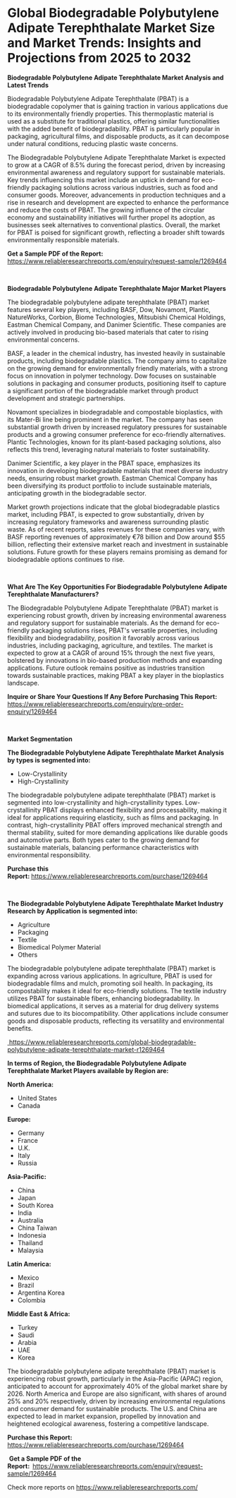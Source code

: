 <p><h1>Global Biodegradable Polybutylene Adipate Terephthalate Market Size and Market Trends: Insights and Projections from 2025 to 2032</h1></p><p><strong>Biodegradable Polybutylene Adipate Terephthalate Market Analysis and Latest Trends</strong></p>
<p><p>Biodegradable Polybutylene Adipate Terephthalate (PBAT) is a biodegradable copolymer that is gaining traction in various applications due to its environmentally friendly properties. This thermoplastic material is used as a substitute for traditional plastics, offering similar functionalities with the added benefit of biodegradability. PBAT is particularly popular in packaging, agricultural films, and disposable products, as it can decompose under natural conditions, reducing plastic waste concerns.</p><p>The Biodegradable Polybutylene Adipate Terephthalate Market is expected to grow at a CAGR of 8.5% during the forecast period, driven by increasing environmental awareness and regulatory support for sustainable materials. Key trends influencing this market include an uptick in demand for eco-friendly packaging solutions across various industries, such as food and consumer goods. Moreover, advancements in production techniques and a rise in research and development are expected to enhance the performance and reduce the costs of PBAT. The growing influence of the circular economy and sustainability initiatives will further propel its adoption, as businesses seek alternatives to conventional plastics. Overall, the market for PBAT is poised for significant growth, reflecting a broader shift towards environmentally responsible materials.</p></p>
<p><strong>Get a Sample PDF of the Report:&nbsp;</strong> <a href="https://www.reliableresearchreports.com/enquiry/request-sample/1269464?utm_campaign=2487&utm_medium=2&utm_source=Github&utm_content=ia&utm_term=24032025&utm_id=biodegradable-polybutylene-adipate-terephthalate">https://www.reliableresearchreports.com/enquiry/request-sample/1269464</a></p>
<p>&nbsp;</p>
<p><strong>Biodegradable Polybutylene Adipate Terephthalate Major Market Players</strong></p>
<p><p>The biodegradable polybutylene adipate terephthalate (PBAT) market features several key players, including BASF, Dow, Novamont, Plantic, NatureWorks, Corbion, Biome Technologies, Mitsubishi Chemical Holdings, Eastman Chemical Company, and Danimer Scientific. These companies are actively involved in producing bio-based materials that cater to rising environmental concerns.</p><p>BASF, a leader in the chemical industry, has invested heavily in sustainable products, including biodegradable plastics. The company aims to capitalize on the growing demand for environmentally friendly materials, with a strong focus on innovation in polymer technology. Dow focuses on sustainable solutions in packaging and consumer products, positioning itself to capture a significant portion of the biodegradable market through product development and strategic partnerships.</p><p>Novamont specializes in biodegradable and compostable bioplastics, with its Mater-Bi line being prominent in the market. The company has seen substantial growth driven by increased regulatory pressures for sustainable products and a growing consumer preference for eco-friendly alternatives. Plantic Technologies, known for its plant-based packaging solutions, also reflects this trend, leveraging natural materials to foster sustainability.</p><p>Danimer Scientific, a key player in the PBAT space, emphasizes its innovation in developing biodegradable materials that meet diverse industry needs, ensuring robust market growth. Eastman Chemical Company has been diversifying its product portfolio to include sustainable materials, anticipating growth in the biodegradable sector.</p><p>Market growth projections indicate that the global biodegradable plastics market, including PBAT, is expected to grow substantially, driven by increasing regulatory frameworks and awareness surrounding plastic waste. As of recent reports, sales revenues for these companies vary, with BASF reporting revenues of approximately €78 billion and Dow around $55 billion, reflecting their extensive market reach and investment in sustainable solutions. Future growth for these players remains promising as demand for biodegradable options continues to rise.</p></p>
<p>&nbsp;</p>
<p><strong>What Are The Key Opportunities For Biodegradable Polybutylene Adipate Terephthalate Manufacturers?</strong></p>
<p><p>The Biodegradable Polybutylene Adipate Terephthalate (PBAT) market is experiencing robust growth, driven by increasing environmental awareness and regulatory support for sustainable materials. As the demand for eco-friendly packaging solutions rises, PBAT's versatile properties, including flexibility and biodegradability, position it favorably across various industries, including packaging, agriculture, and textiles. The market is expected to grow at a CAGR of around 15% through the next five years, bolstered by innovations in bio-based production methods and expanding applications. Future outlook remains positive as industries transition towards sustainable practices, making PBAT a key player in the bioplastics landscape.</p></p>
<p><strong>Inquire or Share Your Questions If Any Before Purchasing This Report:</strong> <a href="https://www.reliableresearchreports.com/enquiry/pre-order-enquiry/1269464?utm_campaign=2487&utm_medium=2&utm_source=Github&utm_content=ia&utm_term=24032025&utm_id=biodegradable-polybutylene-adipate-terephthalate">https://www.reliableresearchreports.com/enquiry/pre-order-enquiry/1269464</a></p>
<p>&nbsp;</p>
<p><strong>Market Segmentation</strong></p>
<p><strong>The Biodegradable Polybutylene Adipate Terephthalate Market Analysis by types is segmented into:</strong></p>
<p><ul><li>Low-Crystallinity</li><li>High-Crystallinity</li></ul></p>
<p><p>The biodegradable polybutylene adipate terephthalate (PBAT) market is segmented into low-crystallinity and high-crystallinity types. Low-crystallinity PBAT displays enhanced flexibility and processability, making it ideal for applications requiring elasticity, such as films and packaging. In contrast, high-crystallinity PBAT offers improved mechanical strength and thermal stability, suited for more demanding applications like durable goods and automotive parts. Both types cater to the growing demand for sustainable materials, balancing performance characteristics with environmental responsibility.</p></p>
<p><strong>Purchase this Report:&nbsp;</strong><a href="https://www.reliableresearchreports.com/purchase/1269464?utm_campaign=2487&utm_medium=2&utm_source=Github&utm_content=ia&utm_term=24032025&utm_id=biodegradable-polybutylene-adipate-terephthalate">https://www.reliableresearchreports.com/purchase/1269464</a></p>
<p>&nbsp;</p>
<p><strong>The Biodegradable Polybutylene Adipate Terephthalate Market Industry Research by Application is segmented into:</strong></p>
<p><ul><li>Agriculture</li><li>Packaging</li><li>Textile</li><li>Biomedical Polymer Material</li><li>Others</li></ul></p>
<p><p>The biodegradable polybutylene adipate terephthalate (PBAT) market is expanding across various applications. In agriculture, PBAT is used for biodegradable films and mulch, promoting soil health. In packaging, its compostability makes it ideal for eco-friendly solutions. The textile industry utilizes PBAT for sustainable fibers, enhancing biodegradability. In biomedical applications, it serves as a material for drug delivery systems and sutures due to its biocompatibility. Other applications include consumer goods and disposable products, reflecting its versatility and environmental benefits.</p></p>
<p><a href="https://www.reliableresearchreports.com/global-biodegradable-polybutylene-adipate-terephthalate-market-r1269464?utm_campaign=2487&utm_medium=2&utm_source=Github&utm_content=ia&utm_term=24032025&utm_id=biodegradable-polybutylene-adipate-terephthalate">&nbsp;https://www.reliableresearchreports.com/global-biodegradable-polybutylene-adipate-terephthalate-market-r1269464</a></p>
<p><strong>In terms of Region, the Biodegradable Polybutylene Adipate Terephthalate Market Players available by Region are:</strong></p>
<p>
    <p> <strong> North America: </strong>
        <ul>
            <li>United States</li>
            <li>Canada</li>
        </ul>
        </p> 
    <p> <strong> Europe: </strong>
        <ul>
            <li>Germany</li>
            <li>France</li>
            <li>U.K.</li>
            <li>Italy</li>
            <li>Russia</li>
        </ul>
        </p> 
    <p> <strong> Asia-Pacific: </strong>
        <ul>
            <li>China</li>
            <li>Japan</li>
            <li>South Korea</li>
            <li>India</li>
            <li>Australia</li>
            <li>China Taiwan</li>
            <li>Indonesia</li>
            <li>Thailand</li>
            <li>Malaysia</li>
        </ul>
        </p> 
    <p> <strong> Latin America: </strong>
        <ul>
            <li>Mexico</li>
            <li>Brazil</li>
            <li>Argentina Korea</li>
            <li>Colombia</li>
        </ul>
        </p> 
    <p> <strong> Middle East & Africa: </strong>
        <ul>
            <li>Turkey</li>
            <li>Saudi</li>
            <li>Arabia</li>
            <li>UAE</li>
            <li>Korea</li>
        </ul>
    </p>
    </p>
<p><p>The biodegradable polybutylene adipate terephthalate (PBAT) market is experiencing robust growth, particularly in the Asia-Pacific (APAC) region, anticipated to account for approximately 40% of the global market share by 2026. North America and Europe are also significant, with shares of around 25% and 20% respectively, driven by increasing environmental regulations and consumer demand for sustainable products. The U.S. and China are expected to lead in market expansion, propelled by innovation and heightened ecological awareness, fostering a competitive landscape.</p></p>
<p><strong>Purchase this Report: </strong><a href="https://www.reliableresearchreports.com/purchase/1269464?utm_campaign=2487&utm_medium=2&utm_source=Github&utm_content=ia&utm_term=24032025&utm_id=biodegradable-polybutylene-adipate-terephthalate">https://www.reliableresearchreports.com/purchase/1269464</a></p>
<p>&nbsp;<strong>Get a Sample PDF of the Report:&nbsp;&nbsp;</strong><a href="https://www.reliableresearchreports.com/enquiry/request-sample/1269464?utm_campaign=2487&utm_medium=2&utm_source=Github&utm_content=ia&utm_term=24032025&utm_id=biodegradable-polybutylene-adipate-terephthalate">https://www.reliableresearchreports.com/enquiry/request-sample/1269464</a></p>
<p><strong></strong></p>
<p>Check more reports on <a href="https://www.reliableresearchreports.com/?utm_campaign=2487&utm_medium=2&utm_source=Github&utm_content=ia&utm_term=24032025&utm_id=biodegradable-polybutylene-adipate-terephthalate">https://www.reliableresearchreports.com/</a></p>